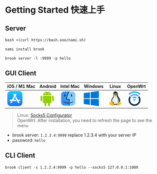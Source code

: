 # Getting Started 快速上手

## Server

```
bash <(curl https://bash.ooo/nami.sh)
```

```
nami install brook
```

```
brook server -l :9999 -p hello
```

## GUI Client

| iOS / M1 Mac | Android      | Intel Mac    |Windows      |Linux        |OpenWrt      |
| --- | --- | --- | --- | --- | --- |
| [![](./images/appstore.png)](https://apps.apple.com/us/app/brook-a-cross-platform-proxy/id1216002642) | [![](./images/android.png)](https://github.com/txthinking/brook/releases/latest/download/Brook.apk) | [![](./images/mac.png)](https://github.com/txthinking/brook/releases/latest/download/Brook.dmg) | [![Windows](./images/windows.png)](https://github.com/txthinking/brook/releases/latest/download/Brook.exe) | [![](./images/linux.png)](https://github.com/txthinking/brook/releases/latest/download/Brook.bin) | [![OpenWrt](./images/openwrt.png)](https://github.com/txthinking/brook/releases) |

> Linux: [Socks5 Configurator](https://chrome.google.com/webstore/detail/hnpgnjkeaobghpjjhaiemlahikgmnghb)<br/>
> OpenWrt: After installation, you need to refresh the page to see the menu

-   brook server: `1.2.3.4:9999` replace 1.2.3.4 with your server IP
-   password: `hello`

## CLI Client

```
brook client -s 1.2.3.4:9999 -p hello --socks5 127.0.0.1:1080
```
